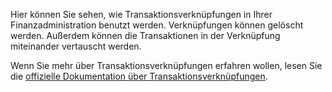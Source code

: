 Hier können Sie sehen, wie Transaktionsverknüpfungen in Ihrer Finanzadministration benutzt werden. Verknüpfungen können gelöscht werden. Außerdem können die Transaktionen in der Verknüpfung miteinander vertauscht werden.

Wenn Sie mehr über Transaktionsverknüpfungen erfahren wollen, lesen Sie die [offizielle Dokumentation über Transaktionsverknüpfungen](https://firefly-iii.readthedocs.io/en/latest/advanced/links.html).